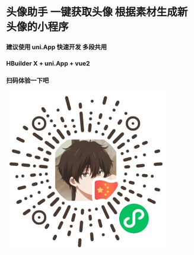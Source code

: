 # 头像助手 一键获取头像 根据素材生成新头像的小程序

### 建议使用 uni.App 快速开发 多段共用
 
### HBuilder X + uni.App + vue2

### 扫码体验一下吧
 
![image](二维码.jpg) 